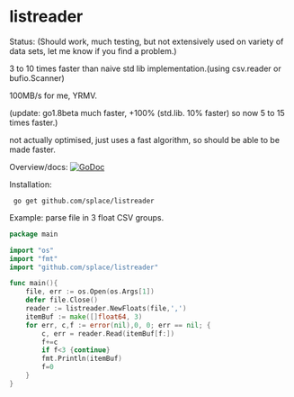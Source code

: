 # listreader

Status: (Should work, much testing, but not extensively used on variety of data sets, let me know if you find a problem.)

3 to 10 times faster than naive std lib implementation.(using csv.reader or bufio.Scanner)

100MB/s for me, YRMV.

(update: go1.8beta much faster, +100% (std.lib. 10% faster) so now 5 to 15 times faster.)

not actually optimised, just uses a fast algorithm, so should be able to be made faster.

Overview/docs: [![GoDoc](https://godoc.org/github.com/splace/listreader?status.svg)](https://godoc.org/github.com/splace/listreader) 

Installation:

     go get github.com/splace/listreader

Example: parse file in 3 float CSV groups.
```go
package main

import "os"
import "fmt"
import "github.com/splace/listreader"

func main(){
   	file, err := os.Open(os.Args[1])
	defer file.Close()
	reader := listreader.NewFloats(file,',')
	itemBuf := make([]float64, 3)
	for err, c,f := error(nil),0, 0; err == nil; {
		c, err = reader.Read(itemBuf[f:])
     	f+=c
     	if f<3 {continue}
     	fmt.Println(itemBuf)
     	f=0
 	}
}
```
